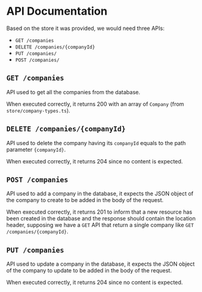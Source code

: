 # API Documentation

Based on the store it was provided, we would need three APIs:
 - `GET /companies`
 - `DELETE /companies/{companyId}`
 - `PUT /companies/`
 - `POST /companies/`

## `GET /companies`
API used to get all the companies from the database.

When executed correctly, it returns 200 with an array of `Company` (from `store/company-types.ts`).

## `DELETE /companies/{companyId}`
API used to delete the company having its `companyId` equals to the path parameter `{companyId}`.

When executed correctly, it returns 204 since no content is expected.

## `POST /companies`
API used to add a company in the database, it expects the JSON object of the company to create to be added in the body of the request.

When executed correctly, it returns 201 to inform that a new resource has been created in the database and the response should contain the location header, supposing we have a `GET` API that return a single company like `GET /companies/{companyId}`.

## `PUT /companies`
API used to update a company in the database, it expects the JSON object of the company to update to be added in the body of the request.

When executed correctly, it returns 204 since no content is expected.



